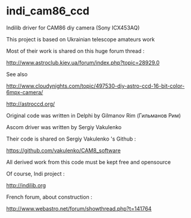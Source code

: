 # indi_cam86_ccd
Indilib driver for CAM86 diy camera (Sony ICX453AQ)

This project is based on Ukrainian telescope amateurs work

Most of their work is shared on this huge forum thread :

http://www.astroclub.kiev.ua/forum/index.php?topic=28929.0

See also

http://www.cloudynights.com/topic/497530-diy-astro-ccd-16-bit-color-6mpx-camera/
    
http://astroccd.org/

Original code was written in Delphi by Gilmanov Rim (Гильманов Рим)

Ascom driver was written by Sergiy Vakulenko

Their code is shared on Sergiy Vakulenko 's Github :

https://github.com/vakulenko/CAM8_software

All derived work from this code must be kept free and opensource


Of course, Indi project :

http://indilib.org

French forum, about construction :

http://www.webastro.net/forum/showthread.php?t=141764